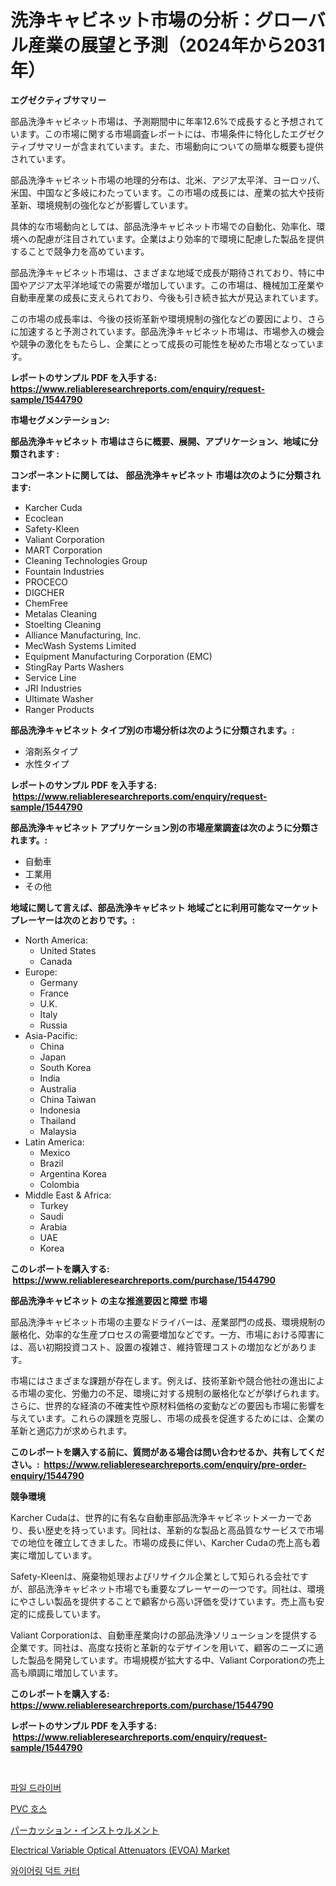 <p><h1>洗浄キャビネット市場の分析：グローバル産業の展望と予測（2024年から2031年）</h1></p><p><strong>エグゼクティブサマリー</strong></p>
<p><p>部品洗浄キャビネット市場は、予測期間中に年率12.6%で成長すると予想されています。この市場に関する市場調査レポートには、市場条件に特化したエグゼクティブサマリーが含まれています。また、市場動向についての簡単な概要も提供されています。</p><p>部品洗浄キャビネット市場の地理的分布は、北米、アジア太平洋、ヨーロッパ、米国、中国など多岐にわたっています。この市場の成長には、産業の拡大や技術革新、環境規制の強化などが影響しています。</p><p>具体的な市場動向としては、部品洗浄キャビネット市場での自動化、効率化、環境への配慮が注目されています。企業はより効率的で環境に配慮した製品を提供することで競争力を高めています。</p><p>部品洗浄キャビネット市場は、さまざまな地域で成長が期待されており、特に中国やアジア太平洋地域での需要が増加しています。この市場は、機械加工産業や自動車産業の成長に支えられており、今後も引き続き拡大が見込まれています。</p><p>この市場の成長率は、今後の技術革新や環境規制の強化などの要因により、さらに加速すると予測されています。部品洗浄キャビネット市場は、市場参入の機会や競争の激化をもたらし、企業にとって成長の可能性を秘めた市場となっています。</p></p>
<p><strong>レポートのサンプル PDF を入手する: <a href="https://www.reliableresearchreports.com/enquiry/request-sample/1544790">https://www.reliableresearchreports.com/enquiry/request-sample/1544790</a></strong></p>
<p><strong>市場セグメンテーション:</strong></p>
<p><strong> 部品洗浄キャビネット 市場はさらに概要、展開、アプリケーション、地域に分類されます :</strong></p>
<p><strong>コンポーネントに関しては、 部品洗浄キャビネット 市場は次のように分類されます: &nbsp;</strong></p>
<p><ul><li>Karcher Cuda</li><li>Ecoclean</li><li>Safety-Kleen</li><li>Valiant Corporation</li><li>MART Corporation</li><li>Cleaning Technologies Group</li><li>Fountain Industries</li><li>PROCECO</li><li>DIGCHER</li><li>ChemFree</li><li>Metalas Cleaning</li><li>Stoelting Cleaning</li><li>Alliance Manufacturing, Inc.</li><li>MecWash Systems Limited</li><li>Equipment Manufacturing Corporation (EMC)</li><li>StingRay Parts Washers</li><li>Service Line</li><li>JRI Industries</li><li>Ultimate Washer</li><li>Ranger Products</li></ul></p>
<p><strong> 部品洗浄キャビネット タイプ別の市場分析は次のように分類されます。:</strong></p>
<p><ul><li>溶剤系タイプ</li><li>水性タイプ</li></ul></p>
<p><strong>レポートのサンプル PDF を入手する: &nbsp;<a href="https://www.reliableresearchreports.com/enquiry/request-sample/1544790">https://www.reliableresearchreports.com/enquiry/request-sample/1544790</a></strong></p>
<p><strong> 部品洗浄キャビネット アプリケーション別の市場産業調査は次のように分類されます。:</strong></p>
<p><ul><li>自動車</li><li>工業用</li><li>その他</li></ul></p>
<p><strong>地域に関して言えば、部品洗浄キャビネット 地域ごとに利用可能なマーケットプレーヤーは次のとおりです。:</strong></p>
<p><ul>
    <li>
        North America:
        <ul>
            <li>United States</li>
            <li>Canada</li>
        </ul>
    </li>
    <li>
        Europe:
        <ul>
            <li>Germany</li>
            <li>France</li>
            <li>U.K.</li>
            <li>Italy</li>
            <li>Russia</li>
        </ul>
    </li>
    <li>
        Asia-Pacific:
        <ul>
            <li>China</li>
            <li>Japan</li>
            <li>South Korea</li>
            <li>India</li>
            <li>Australia</li>
            <li>China Taiwan</li>
            <li>Indonesia</li>
            <li>Thailand</li>
            <li>Malaysia</li>
        </ul>
    </li>
    <li>
        Latin America:
        <ul>
            <li>Mexico</li>
            <li>Brazil</li>
            <li>Argentina Korea</li>
            <li>Colombia</li>
        </ul>
    </li>
    <li>
        Middle East & Africa:
        <ul>
            <li>Turkey</li>
            <li>Saudi</li>
            <li>Arabia</li>
            <li>UAE</li>
            <li>Korea</li>
        </ul>
    </li>
    </ul></p>
<p><strong>このレポートを購入する: &nbsp;<a href="https://www.reliableresearchreports.com/purchase/1544790">https://www.reliableresearchreports.com/purchase/1544790</a></strong></p>
<p><strong>部品洗浄キャビネット の主な推進要因と障壁 市場</strong></p>
<p><p>部品洗浄キャビネット市場の主要なドライバーは、産業部門の成長、環境規制の厳格化、効率的な生産プロセスの需要増加などです。一方、市場における障害には、高い初期投資コスト、設置の複雑さ、維持管理コストの増加などがあります。</p><p>市場にはさまざまな課題が存在します。例えば、技術革新や競合他社の進出による市場の変化、労働力の不足、環境に対する規制の厳格化などが挙げられます。さらに、世界的な経済の不確実性や原材料価格の変動などの要因も市場に影響を与えています。これらの課題を克服し、市場の成長を促進するためには、企業の革新と適応力が求められます。</p></p>
<p><strong>このレポートを購入する前に、質問がある場合は問い合わせるか、共有してください。:&nbsp; <a href="https://www.reliableresearchreports.com/enquiry/pre-order-enquiry/1544790">https://www.reliableresearchreports.com/enquiry/pre-order-enquiry/1544790</a></strong></p>
<p><strong>競争環境</strong></p>
<p><p>Karcher Cudaは、世界的に有名な自動車部品洗浄キャビネットメーカーであり、長い歴史を持っています。同社は、革新的な製品と高品質なサービスで市場での地位を確立してきました。市場の成長に伴い、Karcher Cudaの売上高も着実に増加しています。</p><p>Safety-Kleenは、廃棄物処理およびリサイクル企業として知られる会社ですが、部品洗浄キャビネット市場でも重要なプレーヤーの一つです。同社は、環境にやさしい製品を提供することで顧客から高い評価を受けています。売上高も安定的に成長しています。</p><p>Valiant Corporationは、自動車産業向けの部品洗浄ソリューションを提供する企業です。同社は、高度な技術と革新的なデザインを用いて、顧客のニーズに適した製品を開発しています。市場規模が拡大する中、Valiant Corporationの売上高も順調に増加しています。</p></p>
<p><strong>このレポートを購入する: &nbsp; <a href="https://www.reliableresearchreports.com/purchase/1544790">https://www.reliableresearchreports.com/purchase/1544790</a></strong></p>
<p><strong>レポートのサンプル PDF を入手する: &nbsp;<a href="https://www.reliableresearchreports.com/enquiry/request-sample/1544790">https://www.reliableresearchreports.com/enquiry/request-sample/1544790</a></strong><strong></strong></p>
<p>&nbsp;</p>
<p><p><a href="https://medium.com/@carlosrtzkzhj/%ED%8C%8C%EC%9D%BC-%EB%93%9C%EB%9D%BC%EC%9D%B4%EB%B2%84-%EC%8B%9C%EC%9E%A5-%EB%B6%84%EC%84%9D-%EA%B8%80%EB%A1%9C%EB%B2%8C-%EC%82%B0%EC%97%85-%EC%A0%84%EB%A7%9D%EA%B3%BC-%EC%98%88%EC%B8%A1-2024%EB%85%84%EB%B6%80%ED%84%B0-2031%EB%85%84%EA%B9%8C%EC%A7%80-7dcffedb4659">파일 드라이버</a></p><p><a href="https://medium.com/@aidenreinger/pvc-%ED%98%B8%EC%8A%A4-%EC%8B%9C%EC%9E%A5-%EB%B6%84%EC%84%9D-%EA%B8%80%EB%A1%9C%EB%B2%8C-%EC%82%B0%EC%97%85-%EC%A0%84%EB%A7%9D-%EB%B0%8F-%EC%98%88%EC%B8%A1-2024%EB%85%84%EB%B6%80%ED%84%B0-2031%EB%85%84%EA%B9%8C%EC%A7%80-2b4526e28cf3">PVC 호스</a></p><p><a href="https://medium.com/@jasohung45456/%E6%AC%A1%E3%81%AE%E6%96%87%E3%82%92%E6%97%A5%E6%9C%AC%E8%AA%9E%E3%81%AB%E7%BF%BB%E8%A8%B3%E3%81%97%E3%81%BE%E3%81%99-2024%E5%B9%B4%E3%81%8B%E3%82%892031%E5%B9%B4%E3%81%BE%E3%81%A7%E3%81%AE%E4%BA%88%E6%B8%AC%E3%81%95%E3%82%8C%E3%82%8B%E6%9C%9F%E9%96%93%E3%81%AE%E6%89%93%E6%A5%BD%E5%99%A8%E5%B8%82%E5%A0%B4%E3%81%AE%E3%83%88%E3%83%AC%E3%83%B3%E3%83%89%E3%81%A8%E5%B8%82%E5%A0%B4%E5%88%86%E6%9E%90-e0fe9c64fd17">パーカッション・インストゥルメント</a></p><p><a href="https://github.com/kathiaseamanalvaradovlprc2h/Market-Research-Report-List-1/blob/main/electrical-variable-optical-attenuators-evoa-market.md">Electrical Variable Optical Attenuators (EVOA) Market</a></p><p><a href="https://github.com/royErdmtyan906778/Market-Research-Report-List-1/blob/main/508310812674.md">와이어링 덕트 커터</a></p></p>